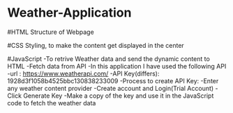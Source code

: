 # Weather-Application
#HTML
Structure of Webpage

#CSS
Styling, to make the content get displayed in the center

#JavaScript
-To retrive Weather data and send the dynamic content to HTML
-Fetch data from API
-In this application I have used the following API
  -url : https://www.weatherapi.com/
  -API Key(differs): 1928d3f1058b4525bbc130838233009
  -Process to create API Key:
    -Enter any weather content provider
    -Create account and Login(Trial Account)
    -Click Generate Key
    -Make a copy of the key and use it in the JavaScript code to fetch the weather data
